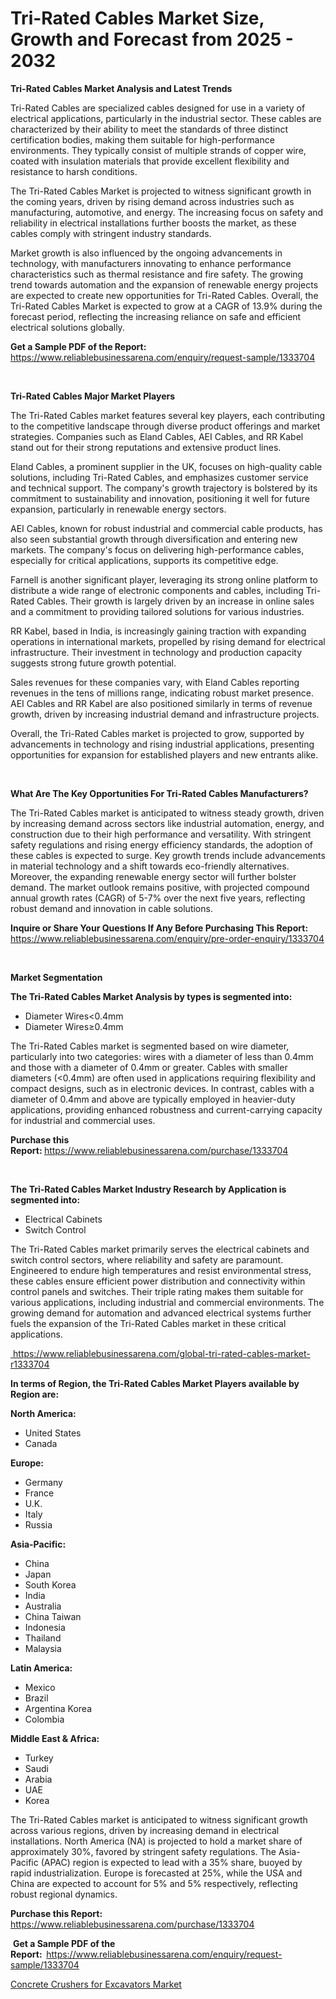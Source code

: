 <p><h1>Tri-Rated Cables Market Size, Growth and Forecast from 2025 - 2032</h1></p><p><strong>Tri-Rated Cables Market Analysis and Latest Trends</strong></p>
<p><p>Tri-Rated Cables are specialized cables designed for use in a variety of electrical applications, particularly in the industrial sector. These cables are characterized by their ability to meet the standards of three distinct certification bodies, making them suitable for high-performance environments. They typically consist of multiple strands of copper wire, coated with insulation materials that provide excellent flexibility and resistance to harsh conditions. </p><p>The Tri-Rated Cables Market is projected to witness significant growth in the coming years, driven by rising demand across industries such as manufacturing, automotive, and energy. The increasing focus on safety and reliability in electrical installations further boosts the market, as these cables comply with stringent industry standards.</p><p>Market growth is also influenced by the ongoing advancements in technology, with manufacturers innovating to enhance performance characteristics such as thermal resistance and fire safety. The growing trend towards automation and the expansion of renewable energy projects are expected to create new opportunities for Tri-Rated Cables. Overall, the Tri-Rated Cables Market is expected to grow at a CAGR of 13.9% during the forecast period, reflecting the increasing reliance on safe and efficient electrical solutions globally.</p></p>
<p><strong>Get a Sample PDF of the Report:&nbsp;</strong> <a href="https://www.reliablebusinessarena.com/enquiry/request-sample/1333704?utm_campaign=1990&utm_medium=2&utm_source=Github&utm_content=ia&utm_term=24032025&utm_id=tri-rated-cables">https://www.reliablebusinessarena.com/enquiry/request-sample/1333704</a></p>
<p>&nbsp;</p>
<p><strong>Tri-Rated Cables Major Market Players</strong></p>
<p><p>The Tri-Rated Cables market features several key players, each contributing to the competitive landscape through diverse product offerings and market strategies. Companies such as Eland Cables, AEI Cables, and RR Kabel stand out for their strong reputations and extensive product lines.</p><p>Eland Cables, a prominent supplier in the UK, focuses on high-quality cable solutions, including Tri-Rated Cables, and emphasizes customer service and technical support. The company's growth trajectory is bolstered by its commitment to sustainability and innovation, positioning it well for future expansion, particularly in renewable energy sectors.</p><p>AEI Cables, known for robust industrial and commercial cable products, has also seen substantial growth through diversification and entering new markets. The company's focus on delivering high-performance cables, especially for critical applications, supports its competitive edge. </p><p>Farnell is another significant player, leveraging its strong online platform to distribute a wide range of electronic components and cables, including Tri-Rated Cables. Their growth is largely driven by an increase in online sales and a commitment to providing tailored solutions for various industries.</p><p>RR Kabel, based in India, is increasingly gaining traction with expanding operations in international markets, propelled by rising demand for electrical infrastructure. Their investment in technology and production capacity suggests strong future growth potential.</p><p>Sales revenues for these companies vary, with Eland Cables reporting revenues in the tens of millions range, indicating robust market presence. AEI Cables and RR Kabel are also positioned similarly in terms of revenue growth, driven by increasing industrial demand and infrastructure projects.</p><p>Overall, the Tri-Rated Cables market is projected to grow, supported by advancements in technology and rising industrial applications, presenting opportunities for expansion for established players and new entrants alike.</p></p>
<p>&nbsp;</p>
<p><strong>What Are The Key Opportunities For Tri-Rated Cables Manufacturers?</strong></p>
<p><p>The Tri-Rated Cables market is anticipated to witness steady growth, driven by increasing demand across sectors like industrial automation, energy, and construction due to their high performance and versatility. With stringent safety regulations and rising energy efficiency standards, the adoption of these cables is expected to surge. Key growth trends include advancements in material technology and a shift towards eco-friendly alternatives. Moreover, the expanding renewable energy sector will further bolster demand. The market outlook remains positive, with projected compound annual growth rates (CAGR) of 5-7% over the next five years, reflecting robust demand and innovation in cable solutions.</p></p>
<p><strong>Inquire or Share Your Questions If Any Before Purchasing This Report:</strong> <a href="https://www.reliablebusinessarena.com/enquiry/pre-order-enquiry/1333704?utm_campaign=1990&utm_medium=2&utm_source=Github&utm_content=ia&utm_term=24032025&utm_id=tri-rated-cables">https://www.reliablebusinessarena.com/enquiry/pre-order-enquiry/1333704</a></p>
<p>&nbsp;</p>
<p><strong>Market Segmentation</strong></p>
<p><strong>The Tri-Rated Cables Market Analysis by types is segmented into:</strong></p>
<p><ul><li>Diameter Wires<0.4mm</li><li>Diameter Wires≥0.4mm</li></ul></p>
<p><p>The Tri-Rated Cables market is segmented based on wire diameter, particularly into two categories: wires with a diameter of less than 0.4mm and those with a diameter of 0.4mm or greater. Cables with smaller diameters (<0.4mm) are often used in applications requiring flexibility and compact designs, such as in electronic devices. In contrast, cables with a diameter of 0.4mm and above are typically employed in heavier-duty applications, providing enhanced robustness and current-carrying capacity for industrial and commercial uses.</p></p>
<p><strong>Purchase this Report:&nbsp;</strong><a href="https://www.reliablebusinessarena.com/purchase/1333704?utm_campaign=1990&utm_medium=2&utm_source=Github&utm_content=ia&utm_term=24032025&utm_id=tri-rated-cables">https://www.reliablebusinessarena.com/purchase/1333704</a></p>
<p>&nbsp;</p>
<p><strong>The Tri-Rated Cables Market Industry Research by Application is segmented into:</strong></p>
<p><ul><li>Electrical Cabinets</li><li>Switch Control</li></ul></p>
<p><p>The Tri-Rated Cables market primarily serves the electrical cabinets and switch control sectors, where reliability and safety are paramount. Engineered to endure high temperatures and resist environmental stress, these cables ensure efficient power distribution and connectivity within control panels and switches. Their triple rating makes them suitable for various applications, including industrial and commercial environments. The growing demand for automation and advanced electrical systems further fuels the expansion of the Tri-Rated Cables market in these critical applications.</p></p>
<p><a href="https://www.reliablebusinessarena.com/global-tri-rated-cables-market-r1333704?utm_campaign=1990&utm_medium=2&utm_source=Github&utm_content=ia&utm_term=24032025&utm_id=tri-rated-cables">&nbsp;https://www.reliablebusinessarena.com/global-tri-rated-cables-market-r1333704</a></p>
<p><strong>In terms of Region, the Tri-Rated Cables Market Players available by Region are:</strong></p>
<p>
    <p> <strong> North America: </strong>
        <ul>
            <li>United States</li>
            <li>Canada</li>
        </ul>
        </p> 
    <p> <strong> Europe: </strong>
        <ul>
            <li>Germany</li>
            <li>France</li>
            <li>U.K.</li>
            <li>Italy</li>
            <li>Russia</li>
        </ul>
        </p> 
    <p> <strong> Asia-Pacific: </strong>
        <ul>
            <li>China</li>
            <li>Japan</li>
            <li>South Korea</li>
            <li>India</li>
            <li>Australia</li>
            <li>China Taiwan</li>
            <li>Indonesia</li>
            <li>Thailand</li>
            <li>Malaysia</li>
        </ul>
        </p> 
    <p> <strong> Latin America: </strong>
        <ul>
            <li>Mexico</li>
            <li>Brazil</li>
            <li>Argentina Korea</li>
            <li>Colombia</li>
        </ul>
        </p> 
    <p> <strong> Middle East & Africa: </strong>
        <ul>
            <li>Turkey</li>
            <li>Saudi</li>
            <li>Arabia</li>
            <li>UAE</li>
            <li>Korea</li>
        </ul>
    </p>
    </p>
<p><p>The Tri-Rated Cables market is anticipated to witness significant growth across various regions, driven by increasing demand in electrical installations. North America (NA) is projected to hold a market share of approximately 30%, favored by stringent safety regulations. The Asia-Pacific (APAC) region is expected to lead with a 35% share, buoyed by rapid industrialization. Europe is forecasted at 25%, while the USA and China are expected to account for 5% and 5% respectively, reflecting robust regional dynamics.</p></p>
<p><strong>Purchase this Report: </strong><a href="https://www.reliablebusinessarena.com/purchase/1333704?utm_campaign=1990&utm_medium=2&utm_source=Github&utm_content=ia&utm_term=24032025&utm_id=tri-rated-cables">https://www.reliablebusinessarena.com/purchase/1333704</a></p>
<p>&nbsp;<strong>Get a Sample PDF of the Report:&nbsp;&nbsp;</strong><a href="https://www.reliablebusinessarena.com/enquiry/request-sample/1333704?utm_campaign=1990&utm_medium=2&utm_source=Github&utm_content=ia&utm_term=24032025&utm_id=tri-rated-cables">https://www.reliablebusinessarena.com/enquiry/request-sample/1333704</a></p>
<p><strong></strong></p>
<p><p><a href="https://github.com/MarciaRunte/Market-Research-Report-List-2/blob/main/concrete-crushers-for-excavators-market.md?utm_campaign=1990&utm_medium=2&utm_source=Github&utm_content=ia&utm_term=24032025&utm_id=tri-rated-cables">Concrete Crushers for Excavators Market</a></p></p>